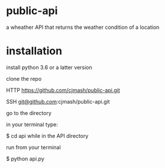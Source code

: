 # public-api
a wheather API that returns the weather condition of a location
 # installation 
 install python 3.6 or a latter version 
 
 clone the repo
 
 HTTP  https://github.com/cjmash/public-api.git 
 
 SSH
 git@github.com:cjmash/public-api.git
 
go to the directory 

in your terminal type:

 $ cd api
 while in the API directory
 
  run from your terminal
  
  $ python api.py
